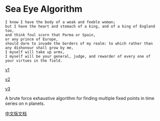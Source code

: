 # Sea Eye Algorithm

```en
I know I have the body of a weak and feeble woman; 
but I have the heart and stomach of a king, and of a king of England too, 
and think foul scorn that Parma or Spain,
or any prince of Europe, 
should dare to invade the borders of my realm: to which rather than any dishonour shall grow by me, 
I myself will take up arms, 
I myself will be your general, judge, and rewarder of every one of your virtues in the field.
```

[v1](v1)

[v2](v2)

[v3](v3)

A brute force exhaustive algorithm for finding multiple fixed points in time series on n planets.

[中文版文档](readme.zh.md)